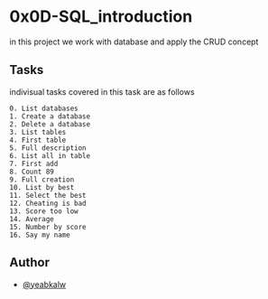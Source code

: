 
# 0x0D-SQL_introduction

in this project we work with database and apply the CRUD concept


## Tasks

indivisual tasks covered in this task are as follows

    0. List databases
    1. Create a database
    2. Delete a database
    3. List tables
    4. First table
    5. Full description
    6. List all in table
    7. First add
    8. Count 89
    9. Full creation
    10. List by best
    11. Select the best
    12. Cheating is bad
    13. Score too low
    14. Average
    15. Number by score
    16. Say my name
    


## Author

- [@yeabkalw](https://www.github.com/yeabkalw)

